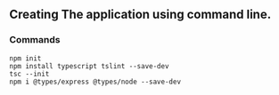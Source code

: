 ## Creating The application using command line.

### Commands

```
npm init
npm install typescript tslint --save-dev
tsc --init
npm i @types/express @types/node --save-dev
```
